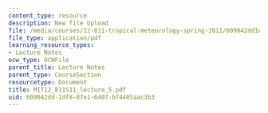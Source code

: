 ```yaml
---
content_type: resource
description: New file Upload
file: /media/courses/12-811-tropical-meteorology-spring-2011/609042dd1df88fe16407bf4405aac3b3_MIT12_811S11_lecture_5.pdf
file_type: application/pdf
learning_resource_types:
- Lecture Notes
ocw_type: OCWFile
parent_title: Lecture Notes
parent_type: CourseSection
resourcetype: Document
title: MIT12_811S11_lecture_5.pdf
uid: 609042dd-1df8-8fe1-6407-bf4405aac3b3
---
```

